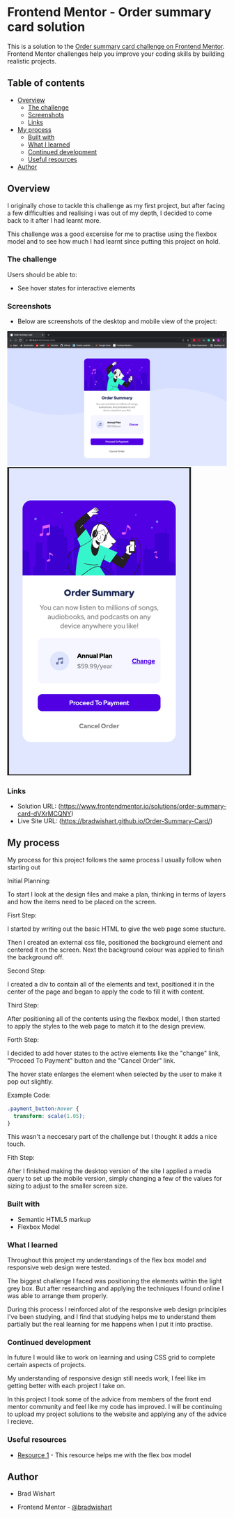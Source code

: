 # Frontend Mentor - Order summary card solution

This is a solution to the [Order summary card challenge on Frontend Mentor](https://www.frontendmentor.io/challenges/order-summary-component-QlPmajDUj). Frontend Mentor challenges help you improve your coding skills by building realistic projects.

## Table of contents

- [Overview](#overview)
  - [The challenge](#the-challenge)
  - [Screenshots](#screenshots)
  - [Links](#links)
- [My process](#my-process)
  - [Built with](#built-with)
  - [What I learned](#what-i-learned)
  - [Continued development](#continued-development)
  - [Useful resources](#useful-resources)
- [Author](#author)

## Overview

I originally chose to tackle this challenge as my first project, but after facing a few difficulties and realising i was out of my depth, I decided to come back to it after I had learnt more.

This challenge was a good excersise for me to practise using the flexbox model and to see how much I had learnt since putting this project on hold.

### The challenge

Users should be able to:

- See hover states for interactive elements

### Screenshots

- Below are screenshots of the desktop and mobile view of the project:

![](./images/desktop_screenshot.png)
![](./images/mobile_screenshot.png)

### Links

- Solution URL: (https://www.frontendmentor.io/solutions/order-summary-card-dVXrMCQNY)
- Live Site URL: (https://bradwishart.github.io/Order-Summary-Card/)

## My process

My process for this project follows the same process I usually follow when starting out

Initial Planning:

To start I look at the design files and make a plan, thinking in terms of layers and how the items need to be placed on the screen.

Fisrt Step:

I started by writing out the basic HTML to give the web page some stucture.

Then I created an external css file, positioned the background element and centered it on the screen. Next the background colour was applied to finish the background off.

Second Step:

I created a div to contain all of the elements and text, positioned it in the center of the page and began to apply the code to fill it with content.

Third Step:

After positioning all of the contents using the flexbox model, I then started to apply the styles to the web page to match it to the design preview.

Forth Step:

I decided to add hover states to the active elements like the "change" link, "Proceed To Payment" button and the "Cancel Order" link.

The hover state enlarges the element when selected by the user to make it pop out slightly.

Example Code:

```css
.payment_button:hover {
  transform: scale(1.05);
}
```

This wasn't a neccesary part of the challenge but I thought it adds a nice touch.

Fith Step:

After I finished making the desktop version of the site I applied a media query to set up the mobile version, simply changing a few of the values for sizing to adjust to the smaller screen size.

### Built with

- Semantic HTML5 markup
- Flexbox Model

### What I learned

Throughout this project my understandings of the flex box model and responsive web design were tested.

The biggest challenge I faced was positioning the elements within the light grey box. But after researching and applying the techniques I found online I was able to arrange them properly.

During this process I reinforced alot of the responsive web design principles I've been studying, and I find that studying helps me to understand them partially but the real learning for me happens when I put it into practise.

### Continued development

In future I would like to work on learning and using CSS grid to complete certain aspects of projects.

My understanding of responsive design still needs work, I feel like im getting better with each project I take on.

In this project I took some of the advice from members of the front end mentor community and feel like my code has improved. I will be continuing to upload my project solutions to the website and applying any of the advice I recieve.

### Useful resources

- [Resource 1](https://www.freecodecamp.org/learn/responsive-web-design/css-flexbox/align-elements-using-the-align-items-property) - This resource helps me with the flex box model

## Author

- Brad Wishart

- Frontend Mentor - [@bradwishart](https://www.frontendmentor.io/profile/bradwishart)
